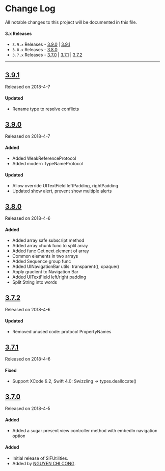 # Change Log
All notable changes to this project will be documented in this file.

#### 3.x Releases
- `3.9.x` Releases  - [3.9.0](#390) | [3.9.1](#391) 
- `3.8.x` Releases  - [3.8.0](#380) 
- `3.7.x` Releases  - [3.7.0](#370) | [3.7.1](#371) |  [3.7.2](#372)

---
## [3.9.1](https://github.com/congncif/SiFUtilities/releases/tag/3.9.1)
Released on 2018-4-7

#### Updated
- Rename type to resolve conflicts

## [3.9.0](https://github.com/congncif/SiFUtilities/releases/tag/3.9.0)
Released on 2018-4-7

#### Added
- Added WeakReferenceProtocol
- Added modern TypeNameProtocol

#### Updated
- Allow override UITextField leftPadding, rightPadding
- Updated show alert, prevent  show multiple alerts

## [3.8.0](https://github.com/congncif/SiFUtilities/releases/tag/3.8.0)
Released on 2018-4-6

#### Added
- Added array safe subscript method
- Added array chunk func to split array
- Added func Get next element of array
- Common elements in two arrays
- Added Sequence group func
- Added UINavigationBar utils: transparent(), opaque()
- Apply gradient to Navigation Bar
- Added UITextField left/right padding
- Split String into words

## [3.7.2](https://github.com/congncif/SiFUtilities/releases/tag/3.7.2)
Released on 2018-4-6

#### Updated
- Removed unused code: protocol PropertyNames

## [3.7.1](https://github.com/congncif/SiFUtilities/releases/tag/3.7.1)
Released on 2018-4-6

#### Fixed
- Support XCode 9.2, Swift 4.0: Swizzling -> types.deallocate()

## [3.7.0](https://github.com/congncif/SiFUtilities/releases/tag/3.7.0)
Released on 2018-4-5

#### Added
- Added a sugar present view controller method with embedIn navigation option

#### Added
- Initial release of SiFUtilities.
- Added by [NGUYEN CHI CONG](https://github.com/congncif).
